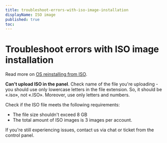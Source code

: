 ```yaml
---
title: troubleshoot-errors-with-iso-image-installation
displayName: ISO image
published: true
toc:
---
```

# Troubleshoot errors with ISO image installation

Read more on <a href="https://gcore.com/docs/hosting/virtual-servers/manage/operating-system/install-a-linux-os-from-a-template" target="_blank">OS reinstalling from ISO</a>.

**Can't upload ISO in the panel**. Check name of the file you're uploading - you should use only lowercase letters in the file extension. So, it should be «.iso», not «.ISO». Moreover, use only letters and numbers.

Check if the ISO file meets the following requirements:

- The file size shouldn't exceed 8 GB
- The total amount of ISO images is 3 images per account.

If you're still experiencing issues, contact us via chat or ticket from the control panel.